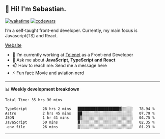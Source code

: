 ## 👋 Hi! I'm Sebastian.

[![wakatime](https://wakatime.com/badge/user/df0036c6-328a-4a39-be9b-e49417ed22a1.svg)](https://wakatime.com/@df0036c6-328a-4a39-be9b-e49417ed22a1)
[![codewars](https://www.codewars.com/users/sebavuye/badges/small)](https://www.codewars.com/users/sebavuye)

I’m a self-taught front-end developer. Currently, my main focus is Javascript(TS) and React.

[Website](https://sebastianvuye.be)

- 🔭 I’m currently working at [Telenet](https://telenet.be/) as a Front-end Developer
- 💬 Ask me about **JavaScript, TypeScript and React**
- 📫 How to reach me: Send me a message here
- ⚡ Fun fact: Movie and aviation nerd

-------

📊 **Weekly development breakdown**

<!--START_SECTION:waka-->

```txt
Total Time: 35 hrs 30 mins

TypeScript       28 hrs 2 mins   ███████████████████▓░░░░░   78.94 %
Astro            2 hrs 45 mins   ██░░░░░░░░░░░░░░░░░░░░░░░   07.79 %
JSON             1 hr 41 mins    █▒░░░░░░░░░░░░░░░░░░░░░░░   04.75 %
JavaScript       50 mins         ▓░░░░░░░░░░░░░░░░░░░░░░░░   02.35 %
.env file        26 mins         ▒░░░░░░░░░░░░░░░░░░░░░░░░   01.23 %
```

<!--END_SECTION:waka-->
-------
